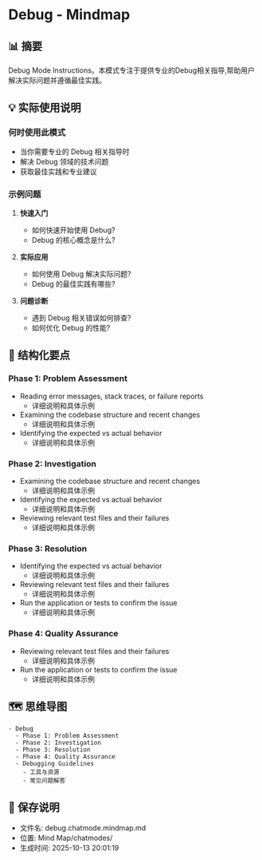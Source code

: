 # Debug - Mindmap

## 📊 摘要
Debug Mode Instructions。本模式专注于提供专业的Debug相关指导,帮助用户解决实际问题并遵循最佳实践。

## 💡 实际使用说明

### 何时使用此模式
- 当你需要专业的 Debug 相关指导时
- 解决 Debug 领域的技术问题
- 获取最佳实践和专业建议

### 示例问题

1. **快速入门**
   - 如何快速开始使用 Debug?
   - Debug 的核心概念是什么?

2. **实际应用**
   - 如何使用 Debug 解决实际问题?
   - Debug 的最佳实践有哪些?

3. **问题诊断**
   - 遇到 Debug 相关错误如何排查?
   - 如何优化 Debug 的性能?

## 📝 结构化要点

### Phase 1: Problem Assessment
- Reading error messages, stack traces, or failure reports
  - 详细说明和具体示例
- Examining the codebase structure and recent changes
  - 详细说明和具体示例
- Identifying the expected vs actual behavior
  - 详细说明和具体示例

### Phase 2: Investigation
- Examining the codebase structure and recent changes
  - 详细说明和具体示例
- Identifying the expected vs actual behavior
  - 详细说明和具体示例
- Reviewing relevant test files and their failures
  - 详细说明和具体示例

### Phase 3: Resolution
- Identifying the expected vs actual behavior
  - 详细说明和具体示例
- Reviewing relevant test files and their failures
  - 详细说明和具体示例
- Run the application or tests to confirm the issue
  - 详细说明和具体示例

### Phase 4: Quality Assurance
- Reviewing relevant test files and their failures
  - 详细说明和具体示例
- Run the application or tests to confirm the issue
  - 详细说明和具体示例


## 🗺️ 思维导图

```mindmap
- Debug
  - Phase 1: Problem Assessment
  - Phase 2: Investigation
  - Phase 3: Resolution
  - Phase 4: Quality Assurance
  - Debugging Guidelines
    - 工具与资源
    - 常见问题解答
```

## 💾 保存说明
- 文件名: debug.chatmode.mindmap.md
- 位置: Mind Map/chatmodes/
- 生成时间: 2025-10-13 20:01:19
